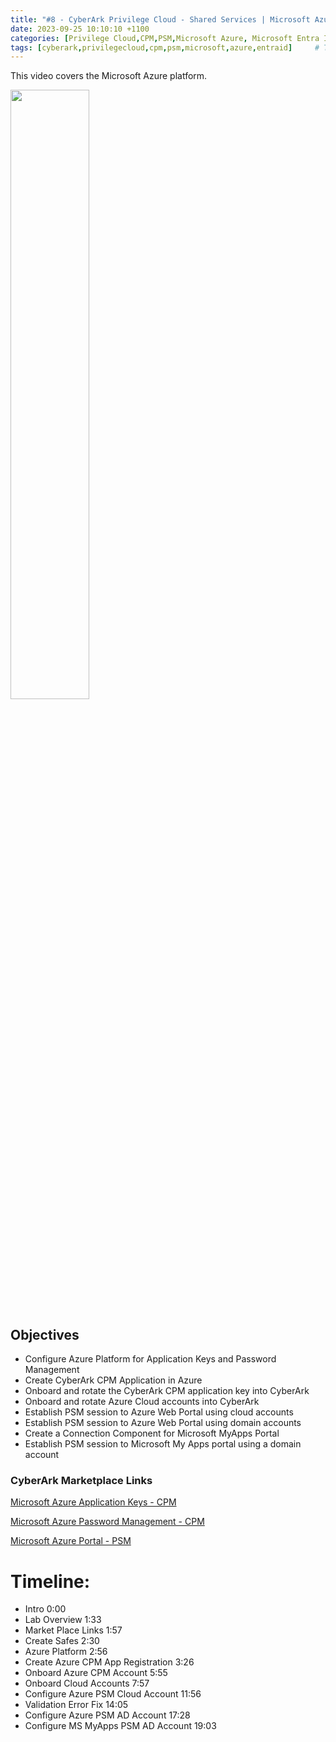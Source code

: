 ```yaml
---
title: "#8 - CyberArk Privilege Cloud - Shared Services | Microsoft Azure"
date: 2023-09-25 10:10:10 +1100
categories: [Privilege Cloud,CPM,PSM,Microsoft Azure, Microsoft Entra ID]
tags: [cyberark,privilegecloud,cpm,psm,microsoft,azure,entraid]     # TAG names should always be lowercase
---
```


This video covers the Microsoft Azure platform.

[<img src="https://i.ytimg.com/vi/bjHjosRtQ7s/maxresdefault.jpg" width="50%">](https://www.youtube.com/watch?v=bjHjosRtQ7s)
## Objectives
- Configure Azure Platform for Application Keys and Password Management
- Create CyberArk CPM Application in Azure
- Onboard and rotate the CyberArk CPM application key into CyberArk
- Onboard and rotate Azure Cloud accounts into CyberArk
- Establish PSM session to Azure Web Portal using cloud accounts
- Establish PSM session to Azure Web Portal using domain accounts
- Create a Connection Component for Microsoft MyApps Portal
- Establish PSM session to Microsoft My Apps portal using a domain account

### CyberArk Marketplace Links
[Microsoft Azure Application Keys - CPM](https://cyberark.my.site.com/mplace/s/#a3550000000EiBdAAK-a3950000000jjUDAAY)

[Microsoft Azure Password Management - CPM](https://cyberark.my.site.com/mplace/s/#a3550000000EiBeAAK-a3950000000jjUEAAY)

[Microsoft Azure Portal - PSM](https://cyberark.my.site.com/mplace/s/#a3550000000EiBfAAK-a3950000000jjUFAAY)

# Timeline:
- Intro 0:00
- Lab Overview 1:33
- Market Place Links 1:57
- Create Safes 2:30
- Azure Platform 2:56
- Create Azure CPM App Registration  3:26
- Onboard Azure CPM Account 5:55
- Onboard Cloud Accounts 7:57
- Configure Azure PSM Cloud Account 11:56
- Validation Error Fix 14:05
- Configure Azure PSM AD Account 17:28
- Configure MS MyApps PSM AD Account 19:03